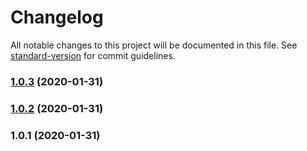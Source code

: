 # Changelog

All notable changes to this project will be documented in this file. See [standard-version](https://github.com/conventional-changelog/standard-version) for commit guidelines.

### [1.0.3](https://github.com/mamal72/react-use-lazy-images/compare/v1.0.2...v1.0.3) (2020-01-31)

### [1.0.2](https://github.com/mamal72/react-use-lazy-images/compare/v1.0.1...v1.0.2) (2020-01-31)

### 1.0.1 (2020-01-31)
